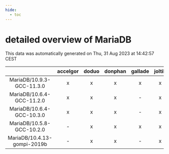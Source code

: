```yaml
---
hide:
  - toc
---
```


detailed overview of MariaDB
============================


This data was automatically generated on Thu, 31 Aug 2023 at 14:42:57 CEST  

| |accelgor|doduo|donphan|gallade|joltik|skitty|swalot|victini|
| :---: | :---: | :---: | :---: | :---: | :---: | :---: | :---: | :---: |
|MariaDB/10.9.3-GCC-11.3.0|x|x|x|x|x|x|x|x|
|MariaDB/10.6.4-GCC-11.2.0|x|x|x|-|x|x|x|x|
|MariaDB/10.6.4-GCC-10.3.0|x|x|x|-|x|x|x|x|
|MariaDB/10.5.8-GCC-10.2.0|-|x|x|x|x|x|x|x|
|MariaDB/10.4.13-gompi-2019b|-|x|x|-|x|x|x|x|
